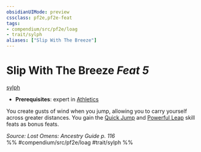 ```yaml
---
obsidianUIMode: preview
cssclass: pf2e,pf2e-feat
tags:
- compendium/src/pf2e/loag
- trait/sylph
aliases: ["Slip With The Breeze"]
---
```

# Slip With The Breeze  *Feat 5*  
[sylph](../../rules/traits/sylph-b2.md)  

- **Prerequisites**: expert in [Athletics](../skills.md#Athletics)

You create gusts of wind when you jump, allowing you to carry yourself across greater distances. You gain the [Quick Jump](quick-jump.md) and [Powerful Leap](powerful-leap.md) skill feats as bonus feats.

*Source: Lost Omens: Ancestry Guide p. 116*  
%% #compendium/src/pf2e/loag #trait/sylph %%